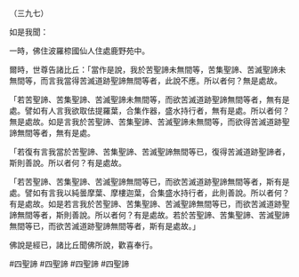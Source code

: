 （三九七）

如是我聞：

一時，佛住波羅㮈國仙人住處鹿野苑中。

爾時，世尊告諸比丘：「當作是說，我於苦聖諦未無間等，苦集聖諦、苦滅聖諦未無間等，而言我當得苦滅道跡聖諦無間等者，此說不應。所以者何？無是處故。

「若苦聖諦、苦集聖諦、苦滅聖諦未無間等，而欲苦滅道跡聖諦無間等者，無有是處。譬如有人言我欲取佉提羅葉，合集作器，盛水持行者，無有是處。所以者何？無是處故。如是言我於苦聖諦、苦集聖諦、苦滅聖諦未無間等，而欲得苦滅道跡聖諦無間等者，無有是處。

「若復有言我當於苦聖諦、苦集聖諦、苦滅聖諦無間等已，復得苦滅道跡聖諦者，斯則善說。所以者何？有是處故。

「若苦聖諦、苦集聖諦、苦滅聖諦無間等已，而欲苦滅道跡聖諦無間等者，斯有是處。譬如有言我以純曇摩葉、摩樓迦葉，合集盛水持行者，此則善說。所以者何？有是處故。如是若言我於苦聖諦、苦集聖諦、苦滅聖諦無間等已，而欲苦滅道跡聖諦無間等者，斯則善說。所以者何？有是處故。若於苦聖諦、苦集聖諦、苦滅聖諦無間等已，而欲苦滅道跡聖諦無間等者，斯有是處故。」

佛說是經已，諸比丘聞佛所說，歡喜奉行。




#四聖諦
#四聖諦
#四聖諦
#四聖諦
